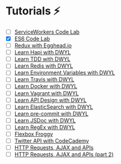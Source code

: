 # Tutorials :zap:

- [ ] [ServiceWorkers Code Lab](https://www.code-labs.io/codelabs/offline/#0)
- [x] [ES6 Code Lab](https://www.code-labs.io/codelabs/chrome-es2015/#0)
- [ ] [Redux with Egghead.io](https://egghead.io/series/getting-started-with-redux)
- [ ] [Learn Hapi with DWYL](https://github.com/dwyl/learn-hapi)
- [ ] [Learn TDD with DWYL](https://github.com/dwyl/learn-tdd)
- [ ] [Learn Redis with DWYL](https://github.com/dwyl/learn-redis)
- [ ] [Learn Environment Variables with DWYL](https://github.com/dwyl/learn-environment-variables)
- [ ] [Learn Travis with DWYL](https://github.com/dwyl/learn-travis)
- [ ] [Learn Docker with DWYL](https://github.com/dwyl/learn-docker)
- [ ] [Learn Vagrant with DWYL](https://github.com/dwyl/learn-vagrant)
- [ ] [Learn API Design with DWYL](https://github.com/dwyl/learn-api-design)
- [ ] [Learn ElasticSearch with DWYL](https://github.com/dwyl/learn-elasticsearch)
- [ ] [Learn pre-commit with DWYL](https://github.com/dwyl/learn-pre-commit)
- [ ] [Learn JSDoc with DWYL](https://github.com/dwyl/learn-jsdoc)
- [ ] [Learn RegEx with DWYL](https://github.com/dwyl/learn-regex)
- [ ] [Flexbox Froggy](http://flexboxfroggy.com/)
- [ ] [Twitter API with CodeCademy](https://www.codecademy.com/en/tracks/twitter)
- [ ] [HTTP Requests, AJAX and APIs](http://tutorials.codebar.io/js/lesson4/tutorial.html)
- [ ] [HTTP Requests, AJAX and APIs (part 2)](http://tutorials.codebar.io/js/lesson5/tutorial.html)
